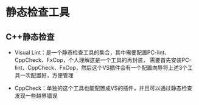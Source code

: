 # 静态检查工具

## C++静态检查

- Visual Lint：是一个静态检查工具的集合，其中需要配置PC-lint、CppCheck、FxCop，个人理解这是一个工具的再封装，
 需要首先安装PC-lint、CppCheck、FxCop，然后这个VS插件会有一个配置向导将上述3个工具一次配置好，方便管理

- CppCheck：单独的这个工具也能配置成VS的插件，并且可以通过静态检查发现一些越界错误